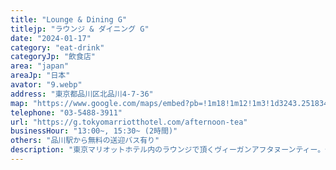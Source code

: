 ```yaml
---
title: "Lounge & Dining G"
titlejp: "ラウンジ & ダイニング G"
date: "2024-01-17"
category: "eat-drink"
categoryJp: "飲食店"
area: "japan"
areaJp: "日本"
avator: "9.webp"
address: "東京都品川区北品川4-7-36"
map: "https://www.google.com/maps/embed?pb=!1m18!1m12!1m3!1d3243.2518348696476!2d139.73428364099982!3d35.621517672720636!2m3!1f0!2f0!3f0!3m2!1i1024!2i768!4f13.1!3m3!1m2!1s0x60188a5dd438420d%3A0x80cf023a4c81d124!2z5p2x5Lqs44Oe44Oq44Kq44OD44OI44Ob44OG44Or!5e0!3m2!1sja!2sjp!4v1706238348451!5m2!1sja!2sjp"
telephone: "03-5488-3911"
url: "https://g.tokyomarriotthotel.com/afternoon-tea"
businessHour: "13:00~, 15:30~ (2時間)"
others: "品川駅から無料の送迎バス有り"
description: "東京マリオットホテル内のラウンジで頂くヴィーガンアフタヌーンティー。旬の食材を使った季節感のあるスイーツが楽しめます。"
---
```

